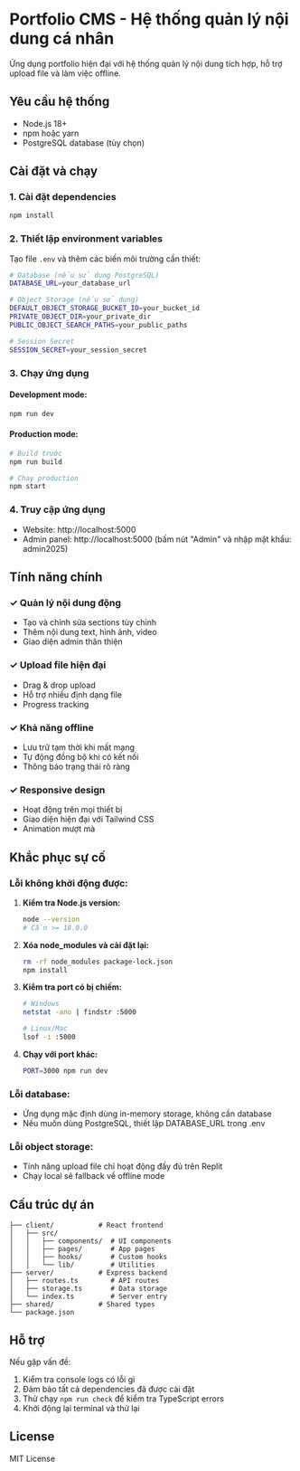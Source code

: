 # Portfolio CMS - Hệ thống quản lý nội dung cá nhân

Ứng dụng portfolio hiện đại với hệ thống quản lý nội dung tích hợp, hỗ trợ upload file và làm việc offline.

## Yêu cầu hệ thống

- Node.js 18+ 
- npm hoặc yarn
- PostgreSQL database (tùy chọn)

## Cài đặt và chạy

### 1. Cài đặt dependencies
```bash
npm install
```

### 2. Thiết lập environment variables
Tạo file `.env` và thêm các biến môi trường cần thiết:

```bash
# Database (nếu sử dụng PostgreSQL)
DATABASE_URL=your_database_url

# Object Storage (nếu sử dụng)
DEFAULT_OBJECT_STORAGE_BUCKET_ID=your_bucket_id
PRIVATE_OBJECT_DIR=your_private_dir
PUBLIC_OBJECT_SEARCH_PATHS=your_public_paths

# Session Secret
SESSION_SECRET=your_session_secret
```

### 3. Chạy ứng dụng

#### Development mode:
```bash
npm run dev
```

#### Production mode:
```bash
# Build trước
npm run build

# Chạy production
npm start
```

### 4. Truy cập ứng dụng
- Website: http://localhost:5000
- Admin panel: http://localhost:5000 (bấm nút "Admin" và nhập mật khẩu: admin2025)

## Tính năng chính

### ✓ Quản lý nội dung động
- Tạo và chỉnh sửa sections tùy chỉnh
- Thêm nội dung text, hình ảnh, video
- Giao diện admin thân thiện

### ✓ Upload file hiện đại
- Drag & drop upload
- Hỗ trợ nhiều định dạng file
- Progress tracking

### ✓ Khả năng offline
- Lưu trữ tạm thời khi mất mạng
- Tự động đồng bộ khi có kết nối
- Thông báo trạng thái rõ ràng

### ✓ Responsive design
- Hoạt động trên mọi thiết bị
- Giao diện hiện đại với Tailwind CSS
- Animation mượt mà

## Khắc phục sự cố

### Lỗi không khởi động được:

1. **Kiểm tra Node.js version:**
   ```bash
   node --version
   # Cần >= 18.0.0
   ```

2. **Xóa node_modules và cài đặt lại:**
   ```bash
   rm -rf node_modules package-lock.json
   npm install
   ```

3. **Kiểm tra port có bị chiếm:**
   ```bash
   # Windows
   netstat -ano | findstr :5000
   
   # Linux/Mac
   lsof -i :5000
   ```

4. **Chạy với port khác:**
   ```bash
   PORT=3000 npm run dev
   ```

### Lỗi database:
- Ứng dụng mặc định dùng in-memory storage, không cần database
- Nếu muốn dùng PostgreSQL, thiết lập DATABASE_URL trong .env

### Lỗi object storage:
- Tính năng upload file chỉ hoạt động đầy đủ trên Replit
- Chạy local sẽ fallback về offline mode

## Cấu trúc dự án

```
├── client/           # React frontend
│   ├── src/
│   │   ├── components/  # UI components
│   │   ├── pages/       # App pages
│   │   ├── hooks/       # Custom hooks
│   │   └── lib/         # Utilities
├── server/           # Express backend
│   ├── routes.ts        # API routes
│   ├── storage.ts       # Data storage
│   └── index.ts         # Server entry
├── shared/           # Shared types
└── package.json
```

## Hỗ trợ

Nếu gặp vấn đề:
1. Kiểm tra console logs có lỗi gì
2. Đảm bảo tất cả dependencies đã được cài đặt
3. Thử chạy `npm run check` để kiểm tra TypeScript errors
4. Khởi động lại terminal và thử lại

## License

MIT License